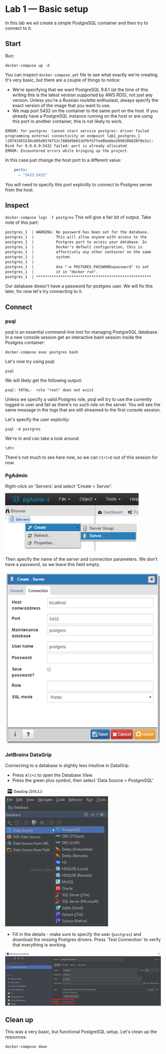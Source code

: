 # Lab 1 — Basic setup
In this lab we wil create a simple PostgreSQL container and then try to connect to it.

## Start
Run:
```
docker-compose up -d
```

You can inspect `docker-compose.yml` file to see what exactly we're creating. It's very basic, but there are a couple of things to notice:
* We're specifying that we want PostgreSQL 9.6.1 (at the time of this writing this is the latest version supported by AWS RDS), not just any version. Unless you're a Russian roulette enthusiast, always specify the exact version of the image that you want to use.
* We map port 5432 on the container to the same port on the host. If you already have a PostgreSQL instance running on the host or are using this port in another container, this is not likely to work.
```
ERROR: for postgres  Cannot start service postgres: driver failed programming external connectivity on endpoint lab1_postgres_1 (29743455530c605d8576f52c7880d9b653dfbfd7fe48bebbe2098306820f8e2a): Bind for 0.0.0.0:5432 failed: port is already allocated
ERROR: Encountered errors while bringing up the project.
```
In this case just change the host port to a different value:
```yaml
    ports:
      - "5433:5432"
```
You will need to specify this port explicitly to connect to Postgres server from the host.

## Inspect
`docker-compose logs -f postgres`
This will give a fair bit of output. Take note of this part:
```
postgres_1  | WARNING: No password has been set for the database.
postgres_1  |          This will allow anyone with access to the
postgres_1  |          Postgres port to access your database. In
postgres_1  |          Docker's default configuration, this is
postgres_1  |          effectively any other container on the same
postgres_1  |          system.
postgres_1  |
postgres_1  |          Use "-e POSTGRES_PASSWORD=password" to set
postgres_1  |          it in "docker run".
postgres_1  | ****************************************************
```

Our database doesn't have a password for postgres user. We will fix this later, for now let's try connecting to it.

## Connect
### psql
psql is an essential command-line tool for managing PostgreSQL database.
In a new console session get an interactive bash session inside the Postgres container:
```
docker-compose exec postgres bash
```

Let's now try using psql:
```
psql
```
We will likely get the following output:
```
psql: FATAL:  role "root" does not exist
```
Unless we specify a valid Postgres role, psql will try to use the currently logged in user and fail as there's no such role on the server. You will see the same message in the logs that are still streamed to the first console session.

Let's specify the user explicitly:
```
psql -U postgres
```
We're in and can take a look around:
```
\dt+
```
There's not much to see here now, so we can `Ctrl+D` out of this session for now.

### PgAdmin
Right-click on 'Servers' and select 'Create > Server'.

![](img/pgadmin_create.png "Create server in PgAdmin")

Then specify the name of the server and connection parameters. We don't have a password, so we leave this field empty.

![](img/pgadmin_connect.png "Configure connection in PgAdmin")

### JetBrains DataGrip
Connecting to a database is slightly less intuitive in DataGrip.
* Press `Alt+1` to open the Database View
* Press the green plus symbol, then select 'Data Source > PostgreSQL'

![](img/datagrip_create.png "Create server in DataGrip")
* Fill in the details - make sure to specify the user (`postgres`) and download the missing Postgres drivers. Press 'Test Connection' to verify that everything is working.

![](img/datagrip_connect.png "Configure connection in  DataGrip")

## Clean up
This was a very basic, but functional PostgreSQL setup.
Let's clean up the resources:
```
docker-compose down
```
